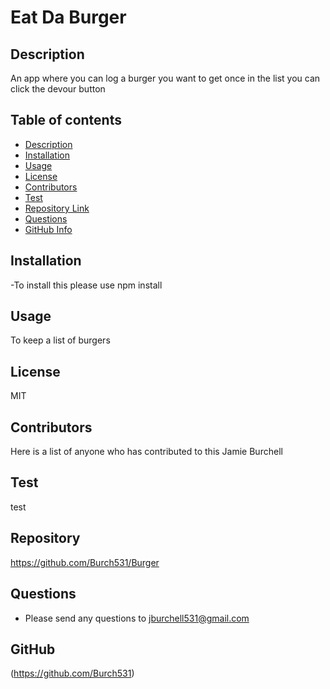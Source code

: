 # Eat Da Burger
 

## Description 
An app where you can log a burger you want to get once in the list you can click the devour button
## Table of contents
- [Description](#Description)
- [Installation](#Installation)
- [Usage](#Usage)
- [License](#License)
- [Contributors](#Contributors)
- [Test](#Test)
- [Repository Link](#Repository)
- [Questions](#Questions )
- [GitHub Info](#GitHub) 
## Installation
 -To install this please use npm install
## Usage
To keep a list of burgers 
## License
MIT
## Contributors
Here is a list of anyone who has contributed to this Jamie Burchell
## Test
test
## Repository
https://github.com/Burch531/Burger
## Questions
- Please send any questions to jburchell531@gmail.com
## GitHub
(https://github.com/Burch531)